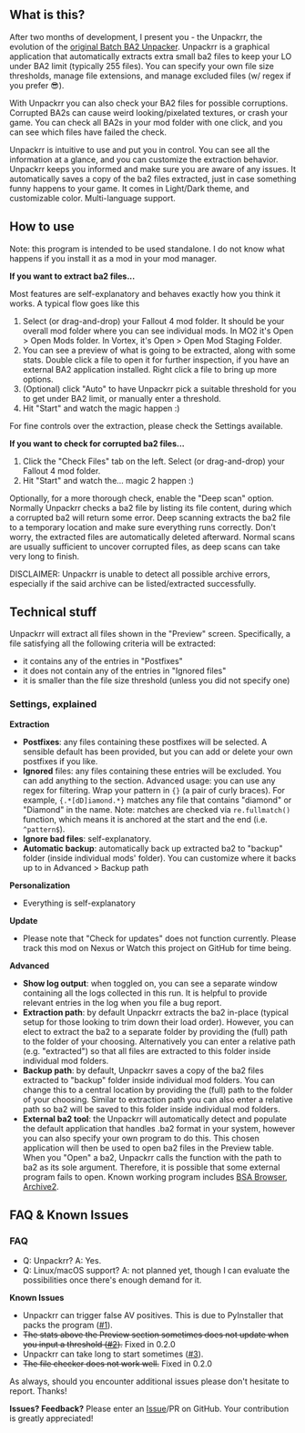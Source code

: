 ## What is this?

After two months of development, I present you - the Unpackrr, the evolution of the [original Batch BA2 Unpacker](https://www.nexusmods.com/fallout4/mods/79593/). 
Unpackrr is a graphical application that automatically extracts extra small ba2 files to keep your LO under BA2 limit 
(typically 255 files). You can specify your own file size thresholds, manage file extensions, and manage excluded files 
(w/ regex if you prefer 😎).

With Unpackrr you can also check your BA2 files for possible corruptions. Corrupted BA2s can cause weird 
looking/pixelated textures, or crash your game. You can check all BA2s in your mod folder with one click, and you can 
see which files have failed the check.

Unpackrr is intuitive to use and put you in control. You can see all the information at a glance, and you can customize 
the extraction behavior. Unpackrr keeps you informed and make sure you are aware of any issues. It automatically saves 
a copy of the ba2 files extracted, just in case something funny happens to your game. It comes in Light/Dark theme, and 
customizable color. Multi-language support.

## How to use

Note: this program is intended to be used standalone. I do not know what happens if you install it as a mod 
in your mod manager.

**If you want to extract ba2 files...**

Most features are self-explanatory and behaves exactly how you think it works. A typical flow goes like this

1. Select (or drag-and-drop) your Fallout 4 mod folder. It should be your overall mod folder where you can see individual mods.
   In MO2 it's Open > Open Mods folder. In Vortex, it's Open > Open Mod Staging Folder.
2. You can see a preview of what is going to be extracted, along with some stats.
   Double click a file to open it for further inspection, if you have an external BA2 application installed. Right click a file to bring up more options.
3. (Optional) click "Auto" to have Unpackrr pick a suitable threshold for you to get under BA2 limit, or manually enter a threshold.
4. Hit "Start" and watch the magic happen :)

For fine controls over the extraction, please check the Settings available.

**If you want to check for corrupted ba2 files...**

1. Click the "Check Files" tab on the left. Select (or drag-and-drop) your Fallout 4 mod folder.
2. Hit "Start" and watch the... magic 2 happen :)

Optionally, for a more thorough check, enable the "Deep scan" option. Normally Unpackrr checks a ba2 file by listing its 
file content, during which a corrupted ba2 will return some error. Deep scanning extracts the ba2 file to a temporary 
location and make sure everything runs correctly. Don't worry, the extracted files are automatically deleted afterward. 
Normal scans are usually sufficient to uncover corrupted files, as deep scans can take very long to finish.

DISCLAIMER: Unpackrr is unable to detect all possible archive errors, especially if the said archive can be 
listed/extracted successfully.

## Technical stuff
Unpackrr will extract all files shown in the "Preview" screen. Specifically, a file satisfying all 
the following criteria will be extracted:

- it contains any of the entries in "Postfixes"
- it does not contain any of the entries in "Ignored files"
- it is smaller than the file size threshold (unless you did not specify one)

### Settings, explained

**Extraction**

- **Postfixes**: any files containing these postfixes will be selected. A sensible default has been provided, but you can add or delete your own postfixes if you like.
- **Ignored** files: any files containing these entries will be excluded. You can add anything to the section.
  Advanced usage: you can use any regex for filtering. Wrap your pattern in `{}` (a pair of curly braces). For example, `{.*[dD]iamond.*}` matches any file that contains "diamond" or "Diamond" in the name.
  Note: matches are checked via `re.fullmatch()` function, which means it is anchored at the start and the end (i.e. `^pattern$`).
- **Ignore bad files**: self-explanatory.
- **Automatic backup**: automatically back up extracted ba2 to "backup" folder (inside individual mods' folder). You can customize where it backs up to in Advanced > Backup path

**Personalization**

- Everything is self-explanatory

**Update**

- Please note that "Check for updates" does not function currently. Please track this mod on Nexus or Watch this project on GitHub for time being.

**Advanced**

- **Show log output**: when toggled on, you can see a separate window containing all the logs collected in this run. It is helpful to provide relevant entries in the log when you file a bug report.
- **Extraction path**: by default Unpackrr extracts the ba2 in-place (typical setup for those looking to trim down their load order). However, you can elect to extract the ba2 to a separate folder by providing the (full) path to the folder of your choosing. Alternatively you can enter a relative path (e.g. "extracted") so that all files are extracted to this folder inside individual mod folders.
- **Backup path**: by default, Unpackrr saves a copy of the ba2 files extracted to "backup" folder inside individual mod folders. You can change this to a central location by providing the (full) path to the folder of your choosing. Similar to extraction path you can also enter a relative path so ba2 will be saved to this folder inside individual mod folders.
- **External ba2 tool**: the Unpackrr will automatically detect and populate the default application that handles .ba2 format in your system, however you can also specify your own program to do this. This chosen application will then be used to open ba2 files in the Preview table.
  When you "Open" a ba2, Unpackrr calls the function with the path to ba2 as its sole argument. Therefore, it is possible that some external program fails to open. Known working program includes [BSA Browser](https://www.nexusmods.com/fallout4/mods/17061), [Archive2](https://store.steampowered.com/app/1946160/Fallout_4_Creation_Kit/).

## FAQ & Known Issues

### FAQ

- Q: Unpackrr?
  A: Yes.
- Q: Linux/macOS support?
  A: not planned yet, though I can evaluate the possibilities once there's enough demand for it.


**Known Issues**

- Unpackrr can trigger false AV positives. This is due to PyInstaller that packs the program ([#1](https://github.com/kazum1kun/ba2-batch-unpack-gui/issues/1)).
- ~~The stats above the Preview section sometimes does not update when you input a threshold ([#2](https://github.com/kazum1kun/ba2-batch-unpack-gui/issues/2)).~~ Fixed in 0.2.0
- Unpackrr can take long to start sometimes ([#3](https://github.com/kazum1kun/ba2-batch-unpack-gui/issues/3)).
- ~~The file checker does not work well.~~ Fixed in 0.2.0

As always, should you encounter additional issues please don't hesitate to report. Thanks!

**Issues? Feedback?**
Please enter an [Issue](https://github.com/kazum1kun/ba2-batch-unpack-gui/issues/)/PR on GitHub. Your contribution is greatly appreciated!